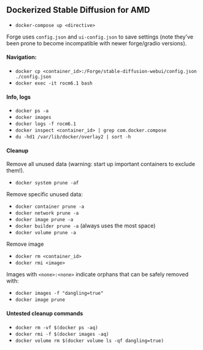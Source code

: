 ## Dockerized Stable Diffusion for AMD
- `docker-compose up <directive>`

Forge uses `config.json` and `ui-config.json` to save settings (note they've been prone to become incompatible with newer forge/gradio versions).

#### Navigation:
- `docker cp <container_id>:/Forge/stable-diffusion-webui/config.json ./config.json`
- `docker exec -it rocm6.1 bash`

#### Info, logs
- `docker ps -a`
- `docker images`
- `docker logs -f rocm6.1`
- `docker inspect <container_id> | grep com.docker.compose`
- `du -hd1 /var/lib/docker/overlay2 | sort -h`

#### Cleanup
Remove all unused data (warning: start up important containers to exclude them!).
- `docker system prune -af`

Remove specific unused data:
- `docker container prune -a`
- `docker network prune -a`
- `docker image prune -a`
- `docker builder prune -a` (always uses the most space)
- `docker volume prune -a`

Remove image
- `docker rm <container_id>`
- `docker rmi <image>`

Images with `<none>:<none>` indicate orphans that can be safely removed with:
- `docker images -f "dangling=true"`
- `docker image prune`

#### Untested cleanup commands
- `docker rm -vf $(docker ps -aq)`
- `docker rmi -f $(docker images -aq)`
- `docker volume rm $(docker volume ls -qf dangling=true)`

